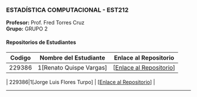 
### ESTADÍSTICA COMPUTACIONAL - EST212
**Profesor:** Prof. Fred Torres Cruz  
**Grupo:** GRUPO 2

#### Repositorios de Estudiantes
| Codigo | Nombre del Estudiante | Enlace al Repositorio |
|--------------|-------------|-----------------|
| 229386|1[Renato Quispe Vargas] | [[Enlace al Repositorio](https://github.com/rntvargas/est_comp)] |

| 229386|1[Jorge Luis Flores Turpo] | [[Enlace al Repositorio](https://github.com/Yorchisflrs/Estadistica_Computacional)] |

---
